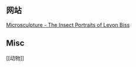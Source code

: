 







## 网站


[Microsculpture - The Insect Portraits of Levon Biss](http://microsculpture.net/)





## Misc

[[动物]]


